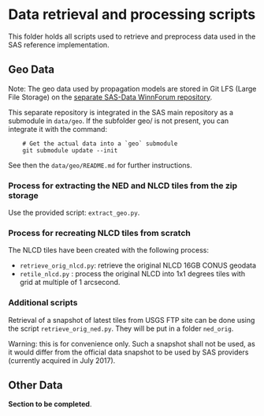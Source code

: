 # Data retrieval and processing scripts

This folder holds all scripts used to retrieve and preprocess data used in the
SAS reference implementation.

## Geo Data

Note: The geo data used by propagation models are stored in Git LFS (Large File Storage)
on the [separate SAS-Data WinnForum repository](https://github.com/Wireless-Innovation-Forum/SAS-Data).

This separate repository is integrated in the SAS main repository as a submodule in `data/geo`. If the subfolder geo/ is not present, you can integrate it
with the command:

```
    # Get the actual data into a `geo` submodule
    git submodule update --init
```
See then the `data/geo/README.md` for further instructions.


### Process for extracting the NED and NLCD tiles from the zip storage

Use the provided script: `extract_geo.py`.

     
### Process for recreating NLCD tiles from scratch

The NLCD tiles have been created with the following process:

 - `retrieve_orig_nlcd.py`: retrieve the original NLCD 16GB CONUS geodata
 - `retile_nlcd.py` : process the original NLCD into 1x1 degrees tiles with grid
   at multiple of 1 arcsecond.
      
### Additional scripts

Retrieval of a snapshot of latest tiles from USGS FTP site can be done using
the script `retrieve_orig_ned.py`. They will be put in a folder `ned_orig`.

Warning: this is for convenience only. Such a snapshot shall not be used, as
it would differ from the official data snapshot to be used by SAS providers 
(currently acquired in July 2017).

## Other Data

**Section to be completed**.
